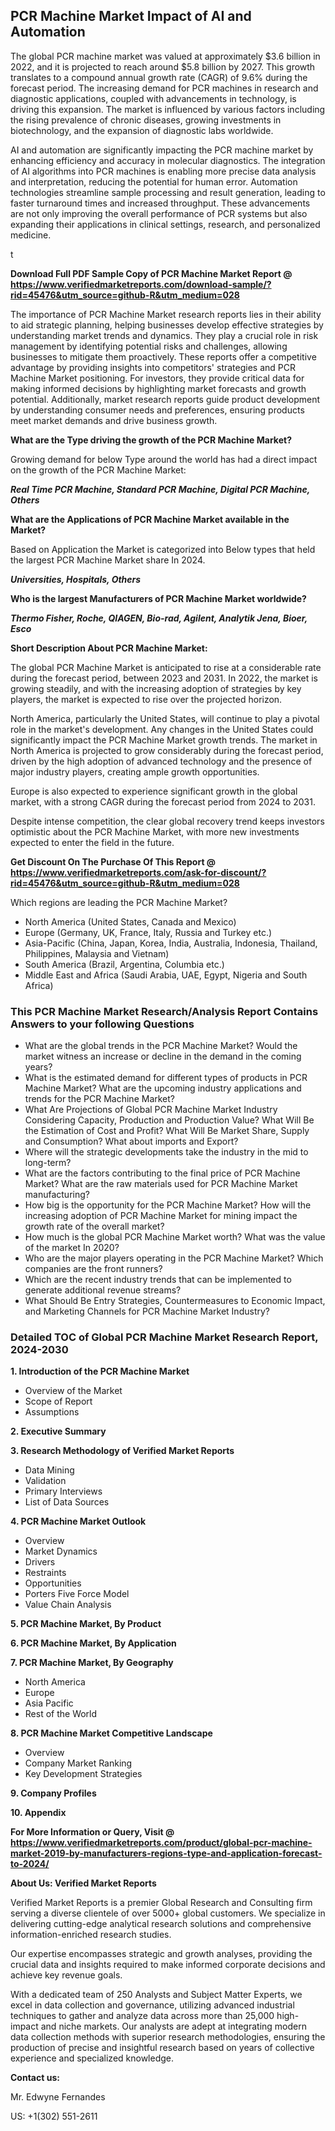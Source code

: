 <h2>PCR Machine Market Impact of AI and Automation</h2><p>The global PCR machine market was valued at approximately $3.6 billion in 2022, and it is projected to reach around $5.8 billion by 2027. This growth translates to a compound annual growth rate (CAGR) of 9.6% during the forecast period. The increasing demand for PCR machines in research and diagnostic applications, coupled with advancements in technology, is driving this expansion. The market is influenced by various factors including the rising prevalence of chronic diseases, growing investments in biotechnology, and the expansion of diagnostic labs worldwide.</p><p>AI and automation are significantly impacting the PCR machine market by enhancing efficiency and accuracy in molecular diagnostics. The integration of AI algorithms into PCR machines is enabling more precise data analysis and interpretation, reducing the potential for human error. Automation technologies streamline sample processing and result generation, leading to faster turnaround times and increased throughput. These advancements are not only improving the overall performance of PCR systems but also expanding their applications in clinical settings, research, and personalized medicine.</p>t</p><p id="" class=""><strong>Download Full PDF Sample Copy of PCR Machine Market Report @ <a href="https://www.verifiedmarketreports.com/download-sample/?rid=45476&utm_source=github-R&utm_medium=028" target="_blank">https://www.verifiedmarketreports.com/download-sample/?rid=45476&utm_source=github-R&utm_medium=028</a></strong></p><p>The importance of&nbsp;PCR Machine Market research reports lies in their ability to aid strategic planning, helping businesses develop effective strategies by understanding market trends and dynamics. They play a crucial role in risk management by identifying potential risks and challenges, allowing businesses to mitigate them proactively. These reports offer a competitive advantage by providing insights into competitors' strategies and PCR Machine Market positioning. For investors, they provide critical data for making informed decisions by highlighting market forecasts and growth potential. Additionally, market research reports guide product development by understanding consumer needs and preferences, ensuring products meet market demands and drive business growth.</p><p><strong>What are the&nbsp;Type driving the growth of the PCR Machine Market?</strong></p><p id="" class="">Growing demand for below Type around the world has had a direct impact on the growth of the PCR Machine Market:</p><em><strong>Real Time PCR Machine, Standard PCR Machine, Digital PCR Machine, Others</strong></em></p><strong>What are the&nbsp;Applications&nbsp;of PCR Machine Market available in the Market?</strong></p><p id="" class="">Based on Application the Market is categorized into Below types that held the largest PCR Machine Market share In 2024.</p><em><strong>Universities, Hospitals, Others</strong></em></p><strong>Who is the largest Manufacturers of PCR Machine Market worldwide?</strong></p><p><em><strong>Thermo Fisher, Roche, QIAGEN, Bio-rad, Agilent, Analytik Jena, Bioer, Esco</strong></em></p><p id="" class=""><strong>Short Description About PCR Machine Market:</strong></p><p>The global PCR Machine Market is anticipated to rise at a considerable rate during the forecast period, between 2023 and 2031. In 2022, the market is growing steadily, and with the increasing adoption of strategies by key players, the market is expected to rise over the projected horizon.</p><p>North America, particularly the United States, will continue to play a pivotal role in the market's development. Any changes in the United States could significantly impact the PCR Machine Market growth trends. The market in North America is projected to grow considerably during the forecast period, driven by the high adoption of advanced technology and the presence of major industry players, creating ample growth opportunities.</p><p>Europe is also expected to experience significant growth in the global market, with a strong CAGR during the forecast period from 2024 to 2031.</p><p>Despite intense competition, the clear global recovery trend keeps investors optimistic about the PCR Machine Market, with more new investments expected to enter the field in the future.</p><p id="" class=""><strong>Get Discount On The Purchase Of This Report @ <a href="https://www.verifiedmarketreports.com/ask-for-discount/?rid=45476&utm_source=github-R&utm_medium=028" target="_blank">https://www.verifiedmarketreports.com/ask-for-discount/?rid=45476&utm_source=github-R&utm_medium=028</a></strong></p>Which regions are leading the PCR Machine Market?</p><ul><li>North America (United States, Canada and Mexico)</li><li>Europe (Germany, UK, France, Italy, Russia and Turkey etc.)</li><li>Asia-Pacific (China, Japan, Korea, India, Australia, Indonesia, Thailand, Philippines, Malaysia and Vietnam)</li><li>South America (Brazil, Argentina, Columbia etc.)</li><li>Middle East and Africa (Saudi Arabia, UAE, Egypt, Nigeria and South Africa)</li></ul><h3 id="" class="">This PCR Machine Market Research/Analysis Report Contains Answers to your following Questions</h3><ul><li>What are the global trends in the PCR Machine Market? Would the market witness an increase or decline in the demand in the coming years?</li><li>What is the estimated demand for different types of products in PCR Machine Market? What are the upcoming industry applications and trends for the PCR Machine Market?</li><li>What Are Projections of Global PCR Machine Market Industry Considering Capacity, Production and Production Value? What Will Be the Estimation of Cost and Profit? What Will Be Market Share, Supply and Consumption? What about imports and Export?</li><li>Where will the strategic developments take the industry in the mid to long-term?</li><li>What are the factors contributing to the final price of PCR Machine Market? What are the raw materials used for PCR Machine Market manufacturing?</li><li>How big is the opportunity for the PCR Machine Market? How will the increasing adoption of PCR Machine Market for mining impact the growth rate of the overall market?</li><li>How much is the global PCR Machine Market worth? What was the value of the market In 2020?</li><li>Who are the major players operating in the PCR Machine Market? Which companies are the front runners?</li><li>Which are the recent industry trends that can be implemented to generate additional revenue streams?</li><li>What Should Be Entry Strategies, Countermeasures to Economic Impact, and Marketing Channels for PCR Machine Market Industry?</li></ul><h3 id="" class="">Detailed TOC of Global PCR Machine Market Research Report, 2024-2030</h3><p id="" class=""><strong>1. Introduction of the PCR Machine Market</strong></p><ul><li>Overview of the Market</li><li>Scope of Report</li><li>Assumptions</li></ul><p id="" class=""><strong>2. Executive Summary</strong></p><p id="" class=""><strong>3. Research Methodology of Verified Market Reports</strong></p><ul><li>Data Mining</li><li>Validation</li><li>Primary Interviews</li><li>List of Data Sources</li></ul><p id="" class=""><strong>4. PCR Machine Market Outlook</strong></p><ul><li>Overview</li><li>Market Dynamics</li><li>Drivers</li><li>Restraints</li><li>Opportunities</li><li>Porters Five Force Model</li><li>Value Chain Analysis</li></ul><p id="" class=""><strong>5. PCR Machine Market, By Product</strong></p><p id="" class=""><strong>6. PCR Machine Market, By Application</strong></p><p id="" class=""><strong>7. PCR Machine Market, By Geography</strong></p><ul><li>North America</li><li>Europe</li><li>Asia Pacific</li><li>Rest of the World</li></ul><p id="" class=""><strong>8. PCR Machine Market Competitive Landscape</strong></p><ul><li>Overview</li><li>Company Market Ranking</li><li>Key Development Strategies</li></ul><p id="" class=""><strong>9. Company Profiles</strong></p><p id="" class=""><strong>10. Appendix</strong></p><p id="" class=""><strong>For More Information or Query, Visit @ <a href="https://www.verifiedmarketreports.com/product/global-pcr-machine-market-2019-by-manufacturers-regions-type-and-application-forecast-to-2024/" target="_blank">https://www.verifiedmarketreports.com/product/global-pcr-machine-market-2019-by-manufacturers-regions-type-and-application-forecast-to-2024/</a></strong></p><p id="" class=""><strong>About Us: Verified Market Reports</strong></p><p id="" class="">Verified Market Reports is a premier Global Research and Consulting firm serving a diverse clientele of over 5000+ global customers. We specialize in delivering cutting-edge analytical research solutions and comprehensive information-enriched research studies.</p><p id="" class="">Our expertise encompasses strategic and growth analyses, providing the crucial data and insights required to make informed corporate decisions and achieve key revenue goals.</p><p id="" class="">With a dedicated team of 250 Analysts and Subject Matter Experts, we excel in data collection and governance, utilizing advanced industrial techniques to gather and analyze data across more than 25,000 high-impact and niche markets. Our analysts are adept at integrating modern data collection methods with superior research methodologies, ensuring the production of precise and insightful research based on years of collective experience and specialized knowledge.</p><p id="" class=""><strong>Contact us:</strong></p><p id="" class="">Mr. Edwyne Fernandes</p><p id="" class="">US: +1(302) 551-2611</p>